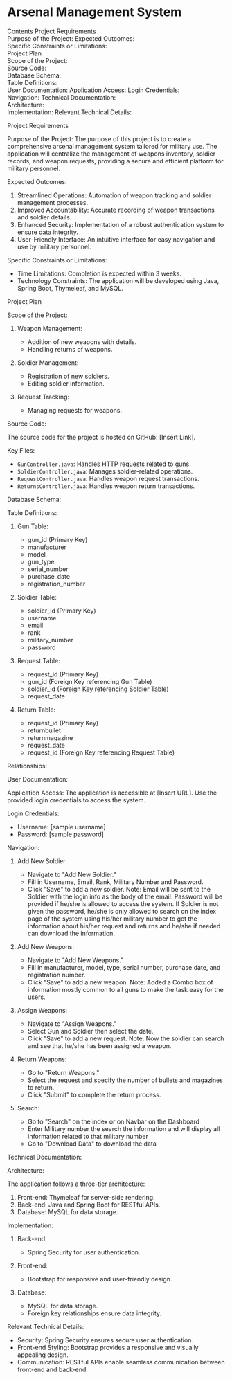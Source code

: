 # Arsenal Management System
Contents
Project Requirements	
Purpose of the Project:
Expected Outcomes:	
Specific Constraints or Limitations:	
Project Plan	
Scope of the Project:	
Source Code:	
Database Schema:	
Table Definitions:	
User Documentation:	
Application Access:	
Login Credentials:	
Navigation:	
Technical Documentation:	
Architecture:	
Implementation:	
Relevant Technical Details:	



Project Requirements

Purpose of the Project:
The purpose of this project is to create a comprehensive arsenal management system tailored for military use. The application will centralize the management of weapons inventory, soldier records, and weapon requests, providing a secure and efficient platform for military personnel.

Expected Outcomes:
1.	Streamlined Operations: Automation of weapon tracking and soldier management processes.
2.	Improved Accountability: Accurate recording of weapon transactions and soldier details.
3.	Enhanced Security: Implementation of a robust authentication system to ensure data integrity.
4.	User-Friendly Interface: An intuitive interface for easy navigation and use by military personnel.

Specific Constraints or Limitations:
-	Time Limitations: Completion is expected within 3 weeks.
-	Technology Constraints: The application will be developed using Java, Spring Boot, Thymeleaf, and MySQL.

Project Plan

Scope of the Project:
1. Weapon Management:
   - Addition of new weapons with details.
   - Handling returns of weapons.
   
2. Soldier Management:
   - Registration of new soldiers.
   - Editing soldier information.

3. Request Tracking:
   - Managing requests for weapons.

Source Code:

The source code for the project is hosted on GitHub: [Insert Link].

Key Files:
- `GunController.java`: Handles HTTP requests related to guns.
- `SoldierController.java`: Manages soldier-related operations.
- `RequestController.java`: Handles weapon request transactions.
- `ReturnsController.java`: Handles weapon return transactions.

Database Schema:

Table Definitions:

1. Gun Table:
   - gun_id (Primary Key)
   - manufacturer
   - model
   - gun_type
   - serial_number
   - purchase_date
   - registration_number

2. Soldier Table:
   - soldier_id (Primary Key)
   - username
   - email
   - rank
   - military_number
   - password

3. Request Table:
   - request_id (Primary Key)
   - gun_id (Foreign Key referencing Gun Table)
   - soldier_id (Foreign Key referencing Soldier Table)
   - request_date
3. Return Table:
   - request_id (Primary Key)
   - returnbullet
   - returnmagazine
   - request_date
   - request_id (Foreign Key referencing Request Table)

Relationships:
 
User Documentation:

Application Access:
The application is accessible at [Insert URL]. Use the provided login credentials to access the system.

Login Credentials:
- Username: [sample username]
- Password: [sample password]

Navigation:

1. Add New Soldier
   - Navigate to "Add New Soldier."
   - Fill in Username, Email, Rank, Military Number and Password.
   - Click "Save" to add a new soldier.
Note: Email will be sent to the Soldier with the login info as the body of the email.
Password will be provided if he/she is allowed to access the system.
If Soldier is not given the password, he/she is only allowed to search on the index page of the system using his/her military number to get the information about his/her request and returns and he/she if needed can download the information.

1. Add New Weapons:
   - Navigate to "Add New Weapons."
   - Fill in manufacturer, model, type, serial number, purchase date, and registration number.
   - Click "Save" to add a new weapon.
Note: Added a Combo box of information mostly common to all guns to make the task easy for the users.
1. Assign Weapons:
   - Navigate to "Assign Weapons."
   - Select Gun and Soldier then select the date.
   - Click "Save" to add a new request.
Note: Now the soldier can search and see that he/she has been assigned a weapon.

2. Return Weapons:
   - Go to "Return Weapons."
   - Select the request and specify the number of bullets and magazines to return.
   - Click "Submit" to complete the return process.
2. Search:
   - Go to "Search" on the index or on Navbar on the Dashboard
   - Enter Military number the search the information and will display all information related to that military number 
   - Go to "Download Data" to download the data

Technical Documentation:

Architecture:

The application follows a three-tier architecture:
1. Front-end: Thymeleaf for server-side rendering.
2. Back-end: Java and Spring Boot for RESTful APIs.
3. Database: MySQL for data storage.

Implementation:

1. Back-end:
   - Spring Security for user authentication.

2. Front-end:
   - Bootstrap for responsive and user-friendly design.

3. Database:
   - MySQL for data storage.
   - Foreign key relationships ensure data integrity.

Relevant Technical Details:

- Security: Spring Security ensures secure user authentication.
- Front-end Styling: Bootstrap provides a responsive and visually appealing design.
- Communication: RESTful APIs enable seamless communication between front-end and back-end.
